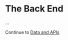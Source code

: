 # The Back End

<!--
  Key points:
  - http listen, handle request
  - what HTTP requests/responses "look like"
  - serving static content
  - it is just software. We can extend it!
  - any language, but we'll be using JavaScript
-->

...

Continue to [Data and APIs](../6-data-and-apis/README.md)

